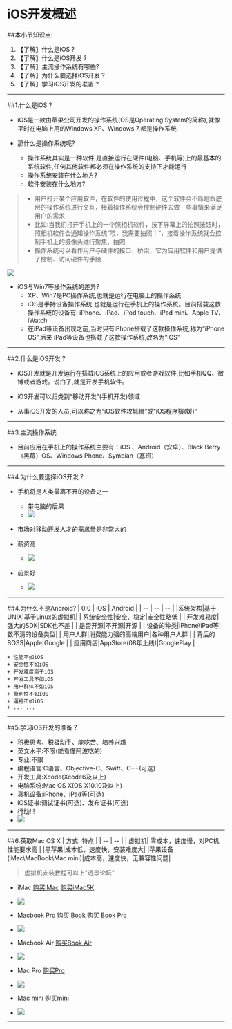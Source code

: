 # iOS开发概述
##本小节知识点:
1. 【了解】什么是iOS ?
2. 【了解】什么是iOS开发 ?
3. 【了解】主流操作系统有哪些?
4. 【了解】为什么要选择iOS开发 ?
5. 【了解】学习iOS开发的准备 ?

---
##1.什么是iOS ?
- iOS是一款由苹果公司开发的操作系统(OS是Operating System的简称),就像平时在电脑上用的Windows XP、Windows 7,都是操作系统

- 那什么是操作系统呢?
    + 操作系统其实是一种软件,是直接运行在硬件(电脑、手机等)上的最基本的系统软件,任何其他软件都必须在操作系统的支持下才能运行
    + 操作系统安装在什么地方?
    + 软件安装在什么地方?

>+ 用户打开某个应用软件，在软件的使用过程中，这个软件会不断地跟底层的操作系统进行交互，接着操作系统会控制硬件去做一些事情来满足用户的需求
>+ 比如:当我们打开手机上的一个照相机软件，按下屏幕上的拍照按钮时，照相机软件会通知操作系统“喂，我需要拍照！”，接着操作系统就会控制手机上的摄像头进行聚焦、拍照
>+ 操作系统可以看作用户与硬件的接口、桥梁，它为应用软件和用户提供了控制、访问硬件的手段

![](http://7xj0kx.com1.z0.glb.clouddn.com/czxt.png)

- iOS与Win7等操作系统的差异?
    + XP、Win7是PC操作系统,也就是运行在电脑上的操作系统
    + iOS是手持设备操作系统,也就是运行在手机上的操作系统。目前搭载这款操作系统的设备有: iPhone、iPad、iPod touch、iPad mini、Apple TV、iWatch
    + 在iPad等设备出现之前,当时只有iPhone搭载了这款操作系统,称为“iPhone OS”,后来 iPad等设备也搭载了这款操作系统,改名为“iOS”

---
##2.什么是iOS开发 ?
- iOS开发就是开发运行在搭载iOS系统上的应用或者游戏软件,比如手机QQ、微博或者游戏。说白了,就是开发手机软件。

- iOS开发可以归类到“移动开发”(手机开发)领域

- 从事iOS开发的人员,可以称之为“iOS软件攻城狮”或“iOS程序猿(媛)”

---
##3.主流操作系统
- 目前应用在手机上的操作系统主要有：iOS 、Android（安卓）、Black Berry（黑莓）OS、Windows Phone、Symbian（塞班）

---
##4.为什么要选择iOS开发 ?
- 手机将是人类最离不开的设备之一
    + 带电脑的后果
    + ![](http://7xj0kx.com1.z0.glb.clouddn.com/Img303539847.jpg)

- 市场对移动开发人才的需求量是非常大的

- 薪资高
    + ![](http://7xj0kx.com1.z0.glb.clouddn.com/37EAD81D-32C5-4550-A415-EC592A657D11.jpg)
- 前景好
    + ![](http://7xj0kx.com1.z0.glb.clouddn.com/3956E614-E6ED-4049-9D2D-E90A9486139F.jpg)

---
##4.为什么不是Android?
| 0:0 | iOS | Android |
| -- | -- | -- |
|系统架构|基于UNIX|基于Linux的虚拟机|
| 系统安全性|安全、稳定|安全性略低 |
| 开发难易度|强大的SDK|SDK也不差 |
| 是否开源|不开源|开源 |
| 设备的种类|iPhone\iPad等|数不清的设备类型|
| 用户人群|消费能力强的高端用户|各种用户人群 |
| 背后的BOSS|Apple|Google |
| 应用商店|AppStore(08年上线)|GooglePlay |

    + 性能不如iOS
    + 安全性不如iOS
    + 开发难度高于iOS
    + 开发工具不如iOS
    + 用户群体不如iOS
    + 盈利性不如iOS
    + 逼格不如iOS
    + ... ...

---
##5.学习iOS开发的准备 ?
- 积极思考、积极动手、能吃苦、培养兴趣
- 英文水平:不限(能看懂阿波吃的)
- 专业:不限
- 编程语言:C语言、Objective-C、Swift、C++(可选)
- 开发工具:Xcode(Xcode6及以上)
- 电脑系统:Mac OS X(OS X10.10及以上)
- 真机设备:iPhone、iPad等(可选)
- iOS证书:调试证书(可选)、发布证书(可选)
- 行动!!!
- ![](http://7xj0kx.com1.z0.glb.clouddn.com/psb.png)

---
##6.获取Mac OS X
 | 方式| 特点 |
 | -- | -- |
 | 虚拟机| 零成本，速度慢，对PC机性能要求高 |
 |黑苹果|成本低，速度快，安装难度大|
 |苹果设备(iMac\MacBook\Mac mini)|成本高，速度快，无兼容性问题|
 >虚拟机安装教程可以上"远景论坛"

 - iMac [购买iMac](http://www.apple.com/cn/imac/) [购买iMac5K](http://www.apple.com/cn/imac-with-retina/)
 - ![](http://7xj0kx.com1.z0.glb.clouddn.com/20141017013427345.jpg)

 - Macbook Pro [购买 Book](http://www.apple.com/cn/macbook/) [购买 Book Pro](http://www.apple.com/cn/macbook-pro/)
 - ![](http://7xj0kx.com1.z0.glb.clouddn.com/gallery4_2256_2x.jpg)

 - Macbook Air [购买Book Air](http://www.apple.com/cn/macbook-air/)
 - ![](http://7xj0kx.com1.z0.glb.clouddn.com/69.jpg)

 - Mac Pro [购买Pro](http://www.apple.com/cn/mac-pro/)
 - ![](http://7xj0kx.com1.z0.glb.clouddn.com/DG3U.jpg)

 - Mac mini [购买mini](http://www.apple.com/cn/mac-mini/)
 - ![](http://7xj0kx.com1.z0.glb.clouddn.com/005.jpg)

---
